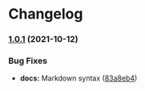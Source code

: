 # Changelog

### [1.0.1](https://www.github.com/agoloncser/ansible-role-emacs/compare/v1.0.0...v1.0.1) (2021-10-12)


### Bug Fixes

* **docs:** Markdown syntax ([83a8eb4](https://www.github.com/agoloncser/ansible-role-emacs/commit/83a8eb40d64a68b2676853714d922fc178967ebf))
